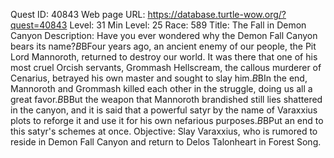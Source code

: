 Quest ID: 40843
Web page URL: https://database.turtle-wow.org/?quest=40843
Level: 31
Min Level: 25
Race: 589
Title: The Fall in Demon Canyon
Description: Have you ever wondered why the Demon Fall Canyon bears its name?$B$BFour years ago, an ancient enemy of our people, the Pit Lord Mannoroth, returned to destroy our world. It was there that one of his most cruel Orcish servants, Grommash Hellscream, the callous murderer of Cenarius, betrayed his own master and sought to slay him.$B$BIn the end, Mannoroth and Grommash killed each other in the struggle, doing us all a great favor.$B$BBut the weapon that Mannoroth brandished still lies shattered in the canyon, and it is said that a powerful satyr by the name of Varaxxius plots to reforge it and use it for his own nefarious purposes.$B$BPut an end to this satyr's schemes at once.
Objective: Slay Varaxxius, who is rumored to reside in Demon Fall Canyon and return to Delos Talonheart in Forest Song.
